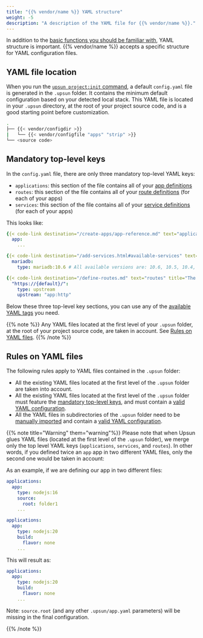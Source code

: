 ```yaml
---
title: "{{% vendor/name %}} YAML structure"
weight: -5
description: "A description of the YAML file for {{% vendor/name %}}."
---
```


In addition to the [basic functions you should be familiar with](./what-is-yaml.md), YAML structure is important.
{{% vendor/name %}} accepts a specific structure for YAML configuration files.

## YAML file location

When you run the [`upsun project:init` command](/get-started/express.md#configure-your-project), a default ``config.yaml`` file is generated in the `.upsun` folder. It contains the minimum default configuration based on your detected local stack.
This YAML file is located in your ``.upsun`` directory, at the root of your project source code, and is a good starting point before customization.

```bash
.
├── {{< vendor/configdir >}}
|   └── {{< vendor/configfile "apps" "strip" >}}
└── <source code>
```
## Mandatory top-level keys
In the ``config.yaml`` file, there are only three mandatory top-level YAML keys:
- ``applications``: this section of the file contains all of your [app definitions](/create-apps/app-reference.md)
- ``routes``: this section of the file contains all of your [route definitions](/define-routes.md) (for each of your apps)
- ``services``: this section of the file contains all of your [service definitions](/add-services.md) (for each of your apps)

This looks like:
```yaml {location="{{< vendor/configfile "apps" >}}"}
{{< code-link destination="/create-apps/app-reference.md" text="applications" title="Complete list of all available properties" >}}:
  app:
    ...

{{< code-link destination="/add-services.html#available-services" text="services" title="Click to see the complete list of all available services" >}}:
  mariadb:
    type: mariadb:10.6 # All available versions are: 10.6, 10.5, 10.4, 10.3

{{< code-link destination="/define-routes.md" text="routes" title="The routes of the project. Each route describes how an incoming URL is going to be processed by Upsun (Staging). Click for more information." >}}:
  "https://{default}/":
    type: upstream
    upstream: "app:http"
```

Below these three top-level key sections, you can use any of the [available YAML tags](./yaml-structure.md) you need.

{{% note %}}
Any YAML files located at the first level of your ``.upsun`` folder, at the root of your project source code, are taken in account. See [Rules on YAML files](#rules-on-yaml-files).
{{% /note %}}

## Rules on YAML files
The following rules apply to YAML files contained in the ``.upsun`` folder:

- All the existing YAML files located at the first level of the ``.upsun`` folder are taken into account.
- All the existing YAML files located at the first level of the ``.upsun`` folder must feature the [mandatory top-level keys](#mandatory-top-level-keys), and must contain a [valid YAML configuration](/create-apps/app-reference.md).
- All the YAML files in subdirectories of the ``.upsun`` folder need to be [manually imported](/learn/overview/yaml/platform-yaml-tags.md#include) and contain a [valid YAML configuration](/create-apps/app-reference.md).

{{% note title="Warning" them="warning"%}}
Please note that when Upsun glues YAML files (located at the first level of the ``.upsun`` folder), we merge only the top level YAML keys (`applications`, `services`, and `routes`).
In other words, if you defined twice an ``app`` app in two different YAML files, only the second one would be taken in account:

As an example, if we are defining our app in two different files:
```yaml {location=".upsun/app.yaml"}
applications:
  app:
    type: nodejs:16
    source:
      root: folder1
    ...
```

```yaml {location=".upsun/app-bis.yaml"}
applications:
  app:
    type: nodejs:20
    build:
      flavor: none
    ...
```

This will result as:
```yaml {location="YAML config result"}
applications:
  app:
    type: nodejs:20
    build:
      flavor: none
    ...
```

Note: ``source.root`` (and any other `.upsun/app.yaml` parameters) will be missing in the final configuration.

{{% /note %}}
